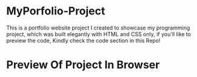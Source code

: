 # MyPorfolio-Project
This is a portfolio website project I created to showcase my programming project, which was built elegantly with HTML and CSS only, if you'll like to preview the code, Kindly check the code section in this Repo!

# Preview Of Project In Browser
